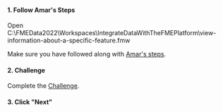 <head><base target="_blank"> </head>

#### 1. Follow Amar's Steps
Open C:\FMEData2022\Workspaces\IntegrateDataWithTheFMEPlatform\view-information-about-a-specific-feature.fmw

Make sure you have followed along with [Amar's steps](https://safe.my.trailhead.com/content/safe/modules/connect-to-data/view-information-about-a-specific-feature).

#### 2. Challenge
Complete the [Challenge](https://safe.my.trailhead.com/content/safe/modules/connect-to-data/view-information-about-a-specific-feature#challenge).

#### 3. Click "Next"
